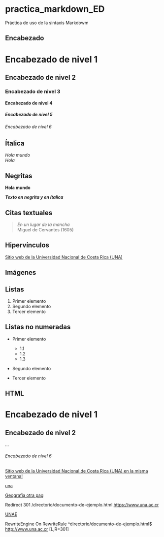 # practica_markdown_ED

Práctica de uso de la sintaxis Markdowm

## Encabezado

# Encabezado de nivel 1
## Encabezado de nivel 2
### Encabezado de nivel 3
#### Encabezado de nivel 4
##### Encabezado de nivel 5
###### Encabezado de nivel 6

## Ítalica 
_Hola mundo_  
*Hola*

## Negritas 

**Hola mundo**  

_**Texto en negrita y en ítalica**_

## Citas textuales
> _En un lugar de la mancha_  
Miguel de Cervantes (1605)

## Hipervínculos

[Sitio web de la Universidad Nacional de Costa Rica (UNA)](https://www.una.ac.cr/)

## Imágenes

## Listas
1. Primer elemento
2. Segundo elemento  
3. Tercer elemento

## Listas no numeradas
- Primer elemento
  - 1.1
  - 1.2
  - 1.3

- Segundo elemento    
- Tercer elemento  

## HTML
<h1>Encabezado de nivel 1</h1>
<h2>Encabezado de nivel 2</h2>

...
<h6>Encabezado de nivel 6</h6>

<a href="https://www.una.ac.cr/">Sitio web de la Universidad Nacional de Costa Rica (UNA) en la misma ventana!</a>    

<a href="https://www.una.ac.cr/" target="_blank">una</a>   




<a href ="https://www.geografia.fcs.ucr.ac.cr/" target="_blank">Geografia otra pag</a>




Redirect 301 /directorio/documento-de-ejemplo.html https://www.una.ac.cr    
  
  
  
<a href="www.una.ac.cr" target="_blank">UNAE</a>  

RewriteEngine On
RewriteRule ^directorio/documento-de-ejemplo.html$ http://www.una.ac.cr [L,R=301]


